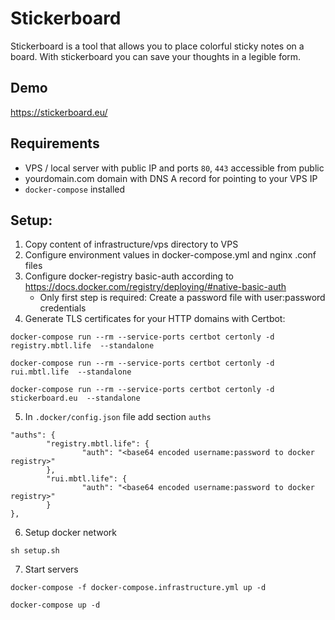 # Stickerboard
Stickerboard is a tool that allows you to place colorful sticky notes on a board. With stickerboard you can save your thoughts in a legible form.

## Demo
https://stickerboard.eu/

## Requirements
* VPS / local server with public IP and ports `80`, `443` accessible from public
* yourdomain.com domain with DNS A record for pointing to your VPS IP
* `docker-compose` installed

## Setup:
1. Copy content of infrastructure/vps directory to VPS
2. Configure environment values in docker-compose.yml and nginx .conf files
3. Configure docker-registry basic-auth according to https://docs.docker.com/registry/deploying/#native-basic-auth
    - Only first step is required: Create a password file with user:password credentials
4. Generate TLS certificates for your HTTP domains with Certbot:
```
docker-compose run --rm --service-ports certbot certonly -d registry.mbtl.life  --standalone
```
```
docker-compose run --rm --service-ports certbot certonly -d rui.mbtl.life  --standalone
```
```
docker-compose run --rm --service-ports certbot certonly -d stickerboard.eu  --standalone
```

5. In `.docker/config.json` file add section `auths`
```
"auths": {
        "registry.mbtl.life": {
                "auth": "<base64 encoded username:password to docker registry>"
        },
        "rui.mbtl.life": {
                "auth": "<base64 encoded username:password to docker registry>"
        }
},
```

6. Setup docker network
```
sh setup.sh
```
7. Start servers
```
docker-compose -f docker-compose.infrastructure.yml up -d
```
```
docker-compose up -d
```
